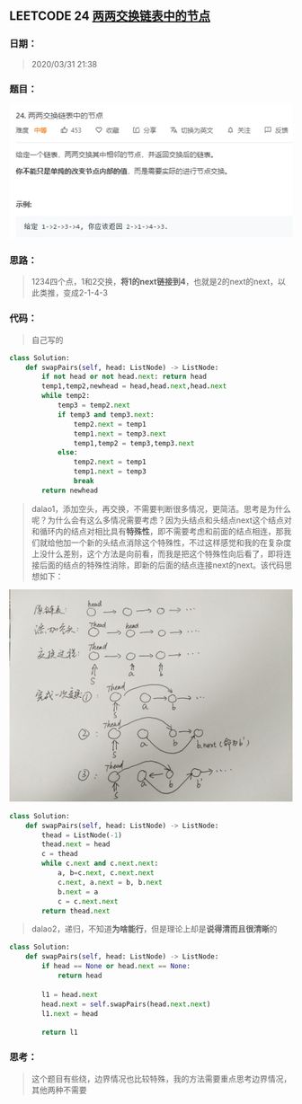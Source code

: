 ## LEETCODE 24 [两两交换链表中的节点](https://leetcode-cn.com/problems/swap-nodes-in-pairs/)

### 日期：

> 2020/03/31 21:38

### 题目：

![text](https://github.com/zjuzhfbloodz/LeetCode/blob/master/questions/0024.png?raw=true)

### 思路：

> 1234四个点，1和2交换，**将1的next链接到4**，也就是2的next的next，以此类推，变成2-1-4-3

### 代码：

> 自己写的

```python
class Solution:
    def swapPairs(self, head: ListNode) -> ListNode:
        if not head or not head.next: return head
        temp1,temp2,newhead = head,head.next,head.next
        while temp2:
            temp3 = temp2.next
            if temp3 and temp3.next:
                temp2.next = temp1
                temp1.next = temp3.next
                temp1,temp2 = temp3,temp3.next
            else:
                temp2.next = temp1
                temp1.next = temp3
                break
        return newhead
```
> dalao1，添加空头，再交换，不需要判断很多情况，更简洁。思考是为什么呢？为什么会有这么多情况需要考虑？因为头结点和头结点next这个结点对和循环内的结点对相比具有**特殊性**，即不需要考虑和前面的结点相连，那我们就给他加一个新的头结点消除这个特殊性，不过这样感觉和我的在复杂度上没什么差别，这个方法是向前看，而我是把这个特殊性向后看了，即将连接后面的结点的特殊性消除，即新的后面的结点连接next的next。该代码思想如下：

![text](https://github.com/zjuzhfbloodz/LeetCode/blob/master/questions/0024a.png?raw=true)

```python
class Solution:
    def swapPairs(self, head: ListNode) -> ListNode:
        thead = ListNode(-1)
        thead.next = head
        c = thead
        while c.next and c.next.next:
            a, b=c.next, c.next.next
            c.next, a.next = b, b.next
            b.next = a
            c = c.next.next
        return thead.next
```
> dalao2，递归，不知道**为啥能行**，但是理论上却是**说得清而且很清晰**的
```python
class Solution:
    def swapPairs(self, head: ListNode) -> ListNode:
        if head == None or head.next == None:
            return head

        l1 = head.next
        head.next = self.swapPairs(head.next.next)
        l1.next = head

        return l1
```
### 思考：

> 这个题目有些绕，边界情况也比较特殊，我的方法需要重点思考边界情况，其他两种不需要
